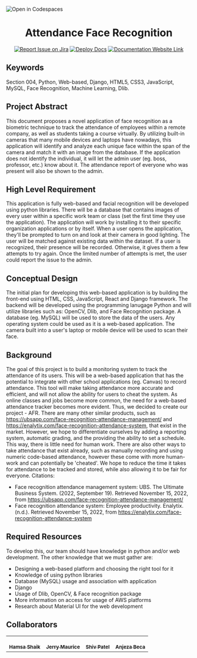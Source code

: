 ![Open in Codespaces](https://classroom.github.com/assets/open-in-codespaces-abfff4d4e15f9e1bd8274d9a39a0befe03a0632bb0f153d0ec72ff541cedbe34.svg)
<div align="center">

# Attendance Face Recognition
[![Report Issue on Jira](https://img.shields.io/badge/Report%20Issues-Jira-0052CC?style=flat&logo=jira-software)](https://temple-cis-projects-in-cs.atlassian.net/jira/software/c/projects/AFR/boards/20)
[![Deploy Docs](https://github.com/ApplebaumIan/tu-cis-4398-docs-template/actions/workflows/deploy.yml/badge.svg)](https://github.com/ApplebaumIan/tu-cis-4398-docs-template/actions/workflows/deploy.yml)
[![Documentation Website Link](https://img.shields.io/badge/-Documentation%20Website-brightgreen)](https://capstone-projects-2022-fall.github.io/project-attendance-face-recognition/docs/intro)


</div>


## Keywords

Section 004, Python, Web-based, Django, HTML5, CSS3, JavaScript, MySQL, Face Recognition, Machine Learning, Dlib.

## Project Abstract

This document proposes a novel application of face recognition as a biometric technique to track the attendance of employees within a remote company, as well as students taking a course virtually. By utilizing built-in cameras that many mobile devices and laptops have nowadays, this application will identify and analyze each unique face within the span of the camera and match it with an image from the database. If the application does not identify the individual, it will let the admin user (eg. boss, professor, etc.) know about it. The attendance report of everyone who was present will also be shown to the admin.

## High Level Requirement

This application is fully web-based and facial recognition will be developed using python libraries. There will be a database that contains images of every user within a specific work team or class (set the first time they use the application). The application will work by installing it to their specific organization applications or by itself. When a user opens the application, they'll be prompted to turn on and look at their camera in good lighting. The user will be matched against existing data within the dataset. If a user is recognized, their presence will be recorded. Otherwise, it gives them a few attempts to try again. Once the limited number of attempts is met, the user could report the issue to the admin.

## Conceptual Design

The initial plan for developing this web-based application is by building the front-end using HTML, CSS, JavaScript, React and Django framework. The backend will be developed using the programming lanugage Python and will utilize libraries such as: OpenCV, Dlib, and Face Recognition package. A database (eg. MySQL) will be used to store the data of the users. Any operating system could be used as it is a web-based application. The camera built into a user's laptop or mobile device will be used to scan their face.

## Background
The goal of this project is to build a monitoring system to track the attendance of its users. This will be a web-based application that has the potential to integrate with other school applications (eg. Canvas) to record attendance. This tool will make taking attendance more accurate and efficient, and will not allow the ability for users to cheat the system. As online classes and jobs become more common, the need for a web-based attendance tracker becomes more evident. Thus, we decided to create our project - AFR.
There are many other similar products, such as https://ubsapp.com/face-recognition-attendance-management/ and https://enalytix.com/face-recognition-attendance-system, that exist in the market. However, we hope to differentiate ourselves by adding a reporting system, automatic grading, and the providing the ability to set a schedule. This way, there is little need for human work. There are also other ways to take attendance that exist already, such as manually recording and using numeric code-based attendance, however these come with more human-work and can potentially be 'cheated'. We hope to reduce the time it takes for attendance to be tracked and stored, while also allowing it to be fair for everyone.
Citations:
- Face recognition attendance management system: UBS. The Ultimate Business System. (2022, September 19). Retrieved November 15, 2022, from https://ubsapp.com/face-recognition-attendance-management/
- Face recognition attendance system: Employee productivity. Enalytix. (n.d.). Retrieved November 15, 2022, from https://enalytix.com/face-recognition-attendance-system 


## Required Resources

To develop this, our team should have knowledge in python and/or web development. The other knowledge that we must gather are:
- Designing a web-based platform and choosing the right tool for it
- Knowledge of using python libraries
- Database (MySQL) usage and association with application
- Django
- Usage of Dlib, OpenCV, & Face recognition package
- More information on access for usage of AWS platforms
- Research about Material UI for the web development

## Collaborators

[//]: # ( readme: collaborators -start )
<table>
<tr>
    <td align="center">
        <a href="https://github.com/tun77242">
            <br />
            <sub><b>Hamsa Shaik</b></sub>
        </a>
     </td>
     <td align="center">
        <a href="https://github.com/jerry-maurice">
            <br />
            <sub><b>Jerry Maurice</b></sub>
        </a>
      </td>
     <td align="center">
        <a href="https://github.com/shiv823">
            <br />
            <sub><b>Shiv Patel</b></sub>
        </a>
      </td>
     <td align="center">
        <a href="https://github.com/anjezabeca">
            <br />
            <sub><b>Anjeza Beca</b></sub>
        </a>
    </td></tr>
</table>

[//]: # ( readme: collaborators -end )
